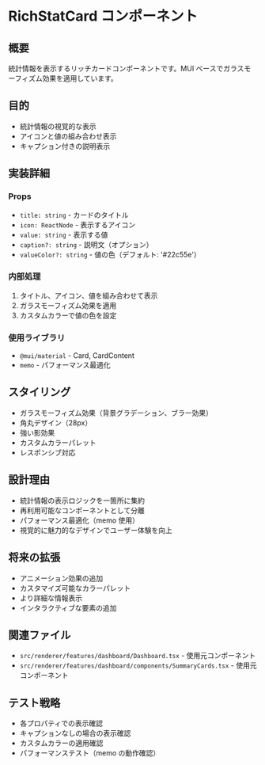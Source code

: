 # RichStatCard コンポーネント

## 概要

統計情報を表示するリッチカードコンポーネントです。MUI ベースでガラスモーフィズム効果を適用しています。

## 目的

- 統計情報の視覚的な表示
- アイコンと値の組み合わせ表示
- キャプション付きの説明表示

## 実装詳細

### Props

- `title: string` - カードのタイトル
- `icon: ReactNode` - 表示するアイコン
- `value: string` - 表示する値
- `caption?: string` - 説明文（オプション）
- `valueColor?: string` - 値の色（デフォルト: '#22c55e'）

### 内部処理

1. タイトル、アイコン、値を組み合わせて表示
2. ガラスモーフィズム効果を適用
3. カスタムカラーで値の色を設定

### 使用ライブラリ

- `@mui/material` - Card, CardContent
- `memo` - パフォーマンス最適化

## スタイリング

- ガラスモーフィズム効果（背景グラデーション、ブラー効果）
- 角丸デザイン（28px）
- 強い影効果
- カスタムカラーパレット
- レスポンシブ対応

## 設計理由

- 統計情報の表示ロジックを一箇所に集約
- 再利用可能なコンポーネントとして分離
- パフォーマンス最適化（memo 使用）
- 視覚的に魅力的なデザインでユーザー体験を向上

## 将来の拡張

- アニメーション効果の追加
- カスタマイズ可能なカラーパレット
- より詳細な情報表示
- インタラクティブな要素の追加

## 関連ファイル

- `src/renderer/features/dashboard/Dashboard.tsx` - 使用元コンポーネント
- `src/renderer/features/dashboard/components/SummaryCards.tsx` - 使用元コンポーネント

## テスト戦略

- 各プロパティでの表示確認
- キャプションなしの場合の表示確認
- カスタムカラーの適用確認
- パフォーマンステスト（memo の動作確認）
